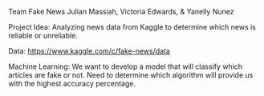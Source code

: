 Team Fake News
Julian Massiah, Victoria Edwards, & Yanelly Nunez

Project Idea: Analyzing news data from Kaggle to determine which news is reliable or unreliable.

Data: https://www.kaggle.com/c/fake-news/data

Machine Learning: We want to develop a model that will classify which articles are fake or not. Need to determine which algorithm will provide us with the highest accuracy percentage.
